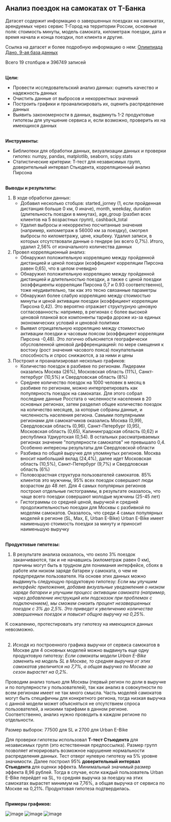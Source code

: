 ## Анализ поездок на самокатах от Т-Банка
Датасет содержит информацию о завершенных поездках на самокатах, арендуемых через сервис Т-Город на территории России, основные поля: стоимость минуты, модель самоката, километраж поездки, дата и время начала и конца поездки, пол клиента и другие.

Ссылка на датасет и более подробную информацию о нем: [Олимпиада Дано, 9-ая база данных](https://dano.hse.ru/data2024)

Всего 19 столбцов и 396749 записей
<br><br>

**Цели:**
- Провести исследовательский анализ данных: оценить качество и надежность данных
- Очистить данные от выбросов и некорректных значений
- Построить графики и проанализировать их, оценить распределение данных
- Выявить закономерности в данных, выдвинуть 1-2 продуктовые гипотезы для улучшение сервиса и, если возможно, проверить их на имеющихся данных
<br><br>

**Инструменты:**
- Библиотеки для обработки данных, визуализации данных и проверки гипотез: numpy, pandas, matplotlib, seaborn, scipy.stats
- Статистические критерии: Т-тест для независимых групп, доверительный интервал Стьюдента, корреляционный анализ Пирсона
<br><br>

**Выводы и результаты:**
1) В ходе обработки данных:
    - Добавил несколько стобцов: started_jorney (1, если пройденная дистанция больше 0 км, 0 иначе), month, weekday, duration (длительность поездки в минутах), age_group (разбил всех клиентов на 5 возрастных групп), cashback_total
    - Удалил выбросы и некорректно посчитанные значения (например, километраж в 56000 км за поездку), смотрел выбросы по километражу, цене, кэшбеку. Удалил записи, в которых отсутствовали данные о гендере (их всего 0,7%). Итого, удалил 2,56% от изначального количества данных
2) Провел корреляционный анализ:
   - Обнаружил положительную корреляцию между пройденной дистанцией и ценой поездки (коэффициент корреляции Пирсона равен 0,65), что в целом очевидно
   - Обнаружил положительную корреляцию между пройденной дистанцией и длительностью поездки, а также с ценой поездки (коэффициенты корреляции Пирсона 0,7 и 0.93 соответственно), тоже неудивительно, так как это тесно связанные параметры
   - Обнаружил более слабую корреляцию между стоимостью минуты и ценой активации поездки (коэффициент корреляции Пирсона 0,42). Это вероятно отражает структурную ценовую согласованность: например, в регионах с более высокой ценовой планкой все компоненты тарифа дороже из-за единых экономических условий и ценовой политики
   - Выявил отрицательную корреляцию между стоимостью активации поездки и часовым поясом (коэффициент корреляции Пирсона -0,48). Это логично объясняется географически обусловленной ценовой дифференциацией: по мере смещения к востоку (рост значения часового пояса) покупательная способность и спрос снижаются, а за ними и цены
3) Построил и проанализировал несколько графиков:
   - Количество поездок в разбивке по регионам. Лидерами оказались Москва (26%), Московская область (11%), Санкт-петербург (10,5%) и Свердловская область (8%)
   - Среднее количество поездок на 1000 человек в месяц в разбивке по регионам, можно интерпретировать как популярность поездок на самокатах. Для этого собрал последние данные Росстата о численности населения в 20 основных регионах, затем разделил общее количество поездок на количество месяцев, за которые собраны данные, и численность населения региона. Самыми популярными регионами для самокатчиков оказались Москва (0,99), Свердловская область (0,96), Санкт-Петербург (0,95), Московская область (0,65), Калининградская область (0,62) и республика Удмуртская (0,54). В остальных рассматриваемых регионах значение "популярности самокатов" не превышало 0,4. Особенно интересны результаты для Свердловской области
   - Разбивка по общей выручке для упомянутых регионов. Москва вносит наибольший вклад (24,4%), далее идет Московская область (10,5%), Санкт-Петербург (9,7%) и Свердловская область (6%)
   - Половозрастная структура пользователей самокатов. 85% клиентов это мужчины, 95% всех поездок совершают люди возрастом до 48 лет. Для 4 самых популярных регионов построил отдельные гистограммы, в результате оказалось, что чаще всего поездки совершают молодые мужчины (25-45 лет)
   - Гистограммы со средней ценой, выручкой и средней продолжительностью поездки для Москвы с разбивкой по моделям самокатов. Оказалось, что среди 4 самых популярных моделей в регионе (SL, Max, E, Urban E-Bike) Urban E-Bike имеет наименьшую стоимость поездки за минуту и приносит наименьшую выручку
<br><br>

**Продуктовые гипотезы:**
1) В результате анализа оказалось, что около 3% поездок заканчиваются, так и не начавшись (километраж равен 0 км), причины могут быть в трудном для понимания интерфейсе, сбоях в работе или низком заряде батареи у самоката, о чем не предупредили пользователя. На основе этих данных можно выдвинуть следующую продуктовую гипотезу: *Если мы улучшим интерфейс приложения, добавив визуальные уведомления о низком заряде батареи и улучшим процесс активации самоката (например, через добавление инструкций или подсказок при проблемах с подключением), мы сможем снизить процент незавершенных поездок с 3% до 2,5%. Это приведет к увеличению количества завершенных поездок и повысит общую выручку на 0,25%.*

К сожалению, протестировать эту гипотезу на имеющихся данных невозможно.
<br><br>

2) Исходя из построенного графика выручки от сервиса самокатов в Москве для 4 основных моделей можно выдвинуть еще одну продуктовую гипотезу: *Если самокаты модели Urban E-Bike заменить на модель SL в Москве, то средняя выручка от этих самокатов увеличится на 7,7%, а общая выручка по Москве за сезон вырастет на 0,2%*.

Проводим анализ только для Москвы (первый регион по доли в выручке и по популярности у пользователей), так как анализ в совокупности по всем регионам имеет не так много смысла. Часть моделей самокатов могут быть специфичны для конкретного региона, тогда низкая выручка с данной модели может объясняться не отсутствием спроса пользователей, а низкими тарифами в данном регионе. Соответственно, анализ нужно проводить в каждом регионе по отдельности.

Размер выборок: 77500 для SL и 2700 для Urban E-Bike

Для проверки гипотезы использовал **Т-тест Стьюдента** для независимых групп (это естественная предпоссылка). Размер групп позволяет игнорировать возможное нарушение нормальности распределения данных. Тест отверг нулевую гипотезу на 5% уровне значимости. Далее построил 95% **доверительный интервал Стьюдента** для оценки эффекта. Минимальный значимый размер эффекта 8,96 рублей. Тогда в случае, если каждый пользователь Urban E-Bike перейдет на SL, то средняя выручка за поездку на этих самокатах вырастет минимум на 7,76%, а общая выручка от сервиса по Москве на 0,21%. Продуктовая гипотеза подтвердилась.
<br><br>

**Примеры графиков:**

![image](https://github.com/user-attachments/assets/f24f772b-b125-4b35-b793-d302f1cc3987)
![image](https://github.com/user-attachments/assets/64496fec-ae95-46c9-92cb-9c45ac33a63c)
![image](https://github.com/user-attachments/assets/b29e3c2d-c37e-4759-9ef4-dd13e1dcb024)


